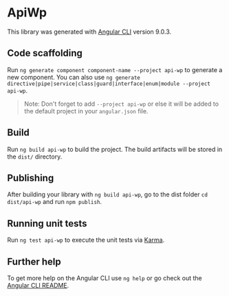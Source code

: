 # ApiWp

This library was generated with [Angular CLI](https://github.com/angular/angular-cli) version 9.0.3.

## Code scaffolding

Run `ng generate component component-name --project api-wp` to generate a new component. You can also use `ng generate directive|pipe|service|class|guard|interface|enum|module --project api-wp`.
> Note: Don't forget to add `--project api-wp` or else it will be added to the default project in your `angular.json` file. 

## Build

Run `ng build api-wp` to build the project. The build artifacts will be stored in the `dist/` directory.

## Publishing

After building your library with `ng build api-wp`, go to the dist folder `cd dist/api-wp` and run `npm publish`.

## Running unit tests

Run `ng test api-wp` to execute the unit tests via [Karma](https://karma-runner.github.io).

## Further help

To get more help on the Angular CLI use `ng help` or go check out the [Angular CLI README](https://github.com/angular/angular-cli/blob/master/README.md).
